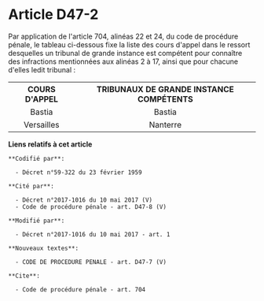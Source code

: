 # Article D47-2

Par application de l'article 704, alinéas 22 et 24, du code de procédure pénale, le tableau ci-dessous fixe la liste des
cours d'appel dans le ressort desquelles un tribunal de grande instance est compétent pour connaître des infractions
mentionnées aux alinéas 2 à 17, ainsi que pour chacune d'elles ledit tribunal :

<table>
  <tbody>
    <tr>
      <th>COURS D'APPEL</th>
      <th>TRIBUNAUX DE GRANDE INSTANCE COMPÉTENTS</th>
    </tr>
    <tr>
      <td align="center">Bastia</td>
      <td align="center">Bastia</td>
    </tr>
    <tr>
      <td align="center">Versailles</td>
      <td align="center">Nanterre</td>
    </tr>
  </tbody>
</table>

**Liens relatifs à cet article**

	**Codifié par**:

	  - Décret n°59-322 du 23 février 1959

	**Cité par**:

	  - Décret n°2017-1016 du 10 mai 2017 (V)
	  - Code de procédure pénale - art. D47-8 (V)

	**Modifié par**:

	  - Décret n°2017-1016 du 10 mai 2017 - art. 1

	**Nouveaux textes**:

	  - CODE DE PROCEDURE PENALE - art. D47-7 (V)

	**Cite**:

	  - Code de procédure pénale - art. 704
